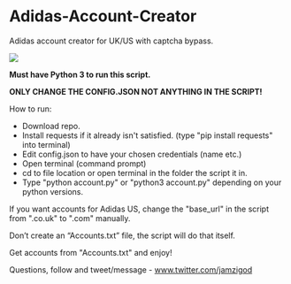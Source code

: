 # Adidas-Account-Creator
Adidas account creator for UK/US with captcha bypass.

![]({{site.baseurl}}//adcacc.PNG)

**Must have Python 3 to run this script.**

**ONLY CHANGE THE CONFIG.JSON NOT ANYTHING IN THE SCRIPT!**

How to run:

- Download repo.
- Install requests if it already isn't satisfied. (type "pip install requests" into terminal)
- Edit config.json to have your chosen credentials (name etc.) 
- Open terminal (command prompt)
- cd to file location or open terminal in the folder the script it in.
- Type "python account.py" or "python3 account.py" depending on your python versions.

If you want accounts for Adidas US, change the "base_url" in the script from ".co.uk" to ".com" manually.

Don’t create an “Accounts.txt” file, the script will do that itself.

Get accounts from "Accounts.txt" and enjoy!

Questions, follow and tweet/message - www.twitter.com/jamzigod